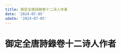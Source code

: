```yaml
---
title: 御定全唐詩錄卷十二诗人作者
date: '2024-07-05'
udate: '2024-07-05'
---
```

# 御定全唐詩錄卷十二诗人作者

<AuthorPage :authorMap="authorMap" :chapternum="12" />

<script setup>
const chapter = '卷十二';
import authorMap from '/data/qtsl/卷十二/author.json'
</script>
